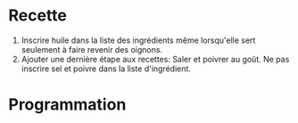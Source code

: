 # Recette

1. Inscrire huile dans la liste des ingrédients même lorsqu'elle sert seulement à faire revenir des oignons.
1. Ajouter une dernière étape aux recettes: Saler et poivrer au goût. Ne pas inscrire sel et poivre dans la liste d'ingrédient.

# Programmation
